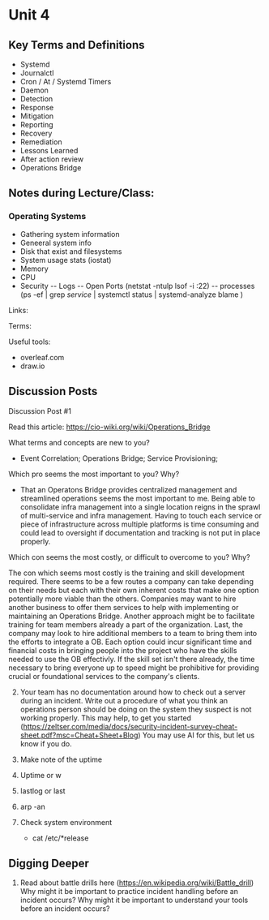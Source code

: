 # Unit 4

## Key Terms and Definitions

- Systemd
- Journalctl
- Cron / At / Systemd Timers
- Daemon
- Detection
- Response
- Mitigation
- Reporting
- Recovery
- Remediation
- Lessons Learned
- After action review
- Operations Bridge

## Notes during Lecture/Class: 

### Operating Systems
- Gathering system information
- Geneeral system info
- Disk that exist and filesystems
- System usage stats (iostat)
- Memory
- CPU
- Security
-- Logs
-- Open Ports (netstat -ntulp lsof -i :22)
-- processes (ps -ef | grep *service* | systemctl status | systemd-analyze blame )

Links:

Terms:

Useful tools:
- overleaf.com
- draw.io

## Discussion Posts

Discussion Post #1

Read this article: https://cio-wiki.org/wiki/Operations_Bridge

What terms and concepts are new to you?
- Event Correlation; Operations Bridge; Service Provisioning; 

Which pro seems the most important to you? Why?
- That an Operatons Bridge provides centralized management and streamlined operations seems the most important to me. Being able to consolidate infra management into a single location reigns in the sprawl of multi-service and infra management. Having to touch each service or piece of infrastructure across multiple platforms is time consuming and could lead to oversight if documentation and tracking is not put in place properly. 

Which con seems the most costly, or difficult to overcome to you? Why?

The con which seems most costly is the training and skill development required.
There seems to be a few routes a company can take depending on their needs but each
with their own inherent costs that make one option potentially more viable than the
others. Companies may want to hire another business to offer them services to help
with implementing or maintaining an Operations Bridge. Another approach might be to
facilitate training for team members already a part of the organization. Last, the
company may look to hire additional members to a team to bring them into the efforts
to integrate a OB. Each option could incur significant time and financial costs in
bringing people into the project who have the skills needed to use the OB
effectivly. If the skill set isn't there already, the time necessary to bring
everyone up to speed might be prohibitive for providing crucial or foundational
services to the company's clients.  


2. Your team has no documentation around how to check out a server during an incident. Write out a procedure of what you think an operations person should be doing on the system they suspect is not working properly. This may help, to get you started (https://zeltser.com/media/docs/security-incident-survey-cheat-sheet.pdf?msc=Cheat+Sheet+Blog) You may use AI for this, but let us know if you do.

1. Make note of the uptime
  1. Uptime or w

2. lastlog or last
3. arp -an 
3. Check system environment
    - cat /etc/\*release

## Digging Deeper

1. Read about battle drills here (https://en.wikipedia.org/wiki/Battle_drill)
Why might it be important to practice incident handling before an incident occurs?
Why might it be important to understand your tools before an incident occurs?


    

